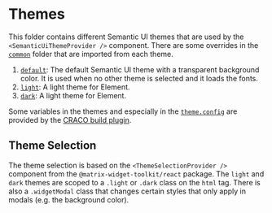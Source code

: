 # Themes

This folder contains different Semantic UI themes that are used by the `<SemanticUiThemeProvider />` component.
There are some overrides in the [`common`](./common) folder that are imported from each theme.

1. [`default`](./default): The default Semantic UI theme with a transparent background color. It is used when no other theme is selected and it loads the fonts.
2. [`light`](./light): A light theme for Element.
3. [`dark`](./dark): A light theme for Element.

Some variables in the themes and especially in the [`theme.config`](./theme.config) are provided by the [CRACO build plugin](./../../craco/buildSemanticUiThemePlugin.js).

## Theme Selection

The theme selection is based on the `<ThemeSelectionProvider />` component from the `@matrix-widget-toolkit/react` package.
The `light` and `dark` themes are scoped to a `.light` or `.dark` class on the `html` tag.
There is also a `.widgetModal` class that changes certain styles that only apply in modals (e.g. the background color).
